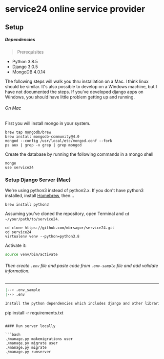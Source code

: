 # service24 online service provider

## Setup

##### Dependencies

> Prerequisites

- Python 3.8.5
- Django 3.0.5
- MongoDB 4.0.14

The following steps will walk you thru installation on a Mac. I think linux should be similar. It's also possible to develop
on a Windows machine, but I have not documented the steps. If you've developed django apps on Windows, you should have little problem getting up and running.

###### On Mac

First you will install mongo in your system.

```
brew tap mongodb/brew
brew install mongodb-community@4.0
mongod --config /usr/local/etc/mongod.conf --fork
ps aux | grep -v grep | grep mongod
```

Create the database by running the following commands in a mongo shell

```angular2html
mongo
use service24
```

### Setup Django Server (Mac)

We're using python3 instead of python2.x. If you don't have python3 installed,
install [Homebrew](http://brew.sh), then…

```
brew install python3
```

Assuming you've cloned the repository, open Terminal and `cd ~/your/path/to/service24`.

```bash/zsh
cd clone https://github.com/mbrsagor/service24.git
cd service24
virtualenv venv --python=python3.8
```

Activate it:

```bash
source venv/bin/activate
```

###### Then create ``.env`` file and paste code from `.env-sample` file and add validate information.

-------------------------------------------
```bash
|--> .env_sample
|--> .env

Install the python dependencies which includes django and other libraries.

```
pip install -r requirements.txt
```

#### Run server locally

```bash
./manage.py makemigrations user
./manage.py migrate user
./manage.py migrate
./manage.py runserver
```
